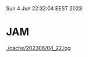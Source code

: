 Sun  4 Jun 22:32:04 EEST 2023
# JAM
<a href='./cache/202306/04_22.log'>./cache/202306/04_22.log</a>
